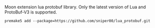 Moon extension lua protobuf library. Only the latest version of Lua and ProtoBuf-V3 is supported.

```shell
premake5 add --package=https://github.com/sniper00/lua_protobuf.git
```
